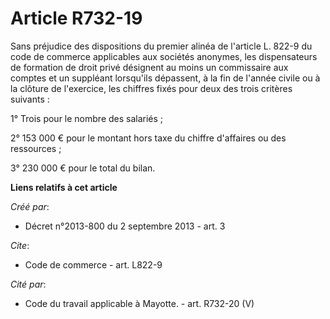 # Article R732-19

Sans préjudice des dispositions du premier alinéa de l'article L. 822-9 du code de commerce applicables aux sociétés
anonymes, les dispensateurs de formation de droit privé désignent au moins un commissaire aux comptes et un suppléant
lorsqu'ils dépassent, à la fin de l'année civile ou à la clôture de l'exercice, les chiffres fixés pour deux des trois
critères suivants :

1° Trois pour le nombre des salariés ;

2° 153 000 € pour le montant hors taxe du chiffre d'affaires ou des ressources ;

3° 230 000 € pour le total du bilan.

**Liens relatifs à cet article**

_Créé par_:

  - Décret n°2013-800 du 2 septembre 2013 - art. 3

_Cite_:

  - Code de commerce - art. L822-9

_Cité par_:

  - Code du travail applicable à Mayotte. - art. R732-20 (V)
